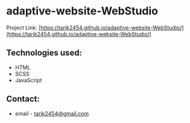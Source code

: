 # adaptive-website-WebStudio

Project Link: [https://tarik2454.github.io/adaptive-website-WebStudio/](https://tarik2454.github.io/adaptive-website-WebStudio/)

## Technologies used:

* HTML
* SCSS
* JavaScript

## Contact:

* email - tarik2454@gmail.com
